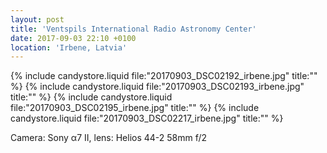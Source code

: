 ```yaml
---
layout: post
title: 'Ventspils International Radio Astronomy Center'
date: 2017-09-03 22:10 +0100
location: 'Irbene, Latvia'
---
```


{% include candystore.liquid file:"20170903_DSC02192_irbene.jpg" title:"" %}
{% include candystore.liquid file:"20170903_DSC02193_irbene.jpg" title:"" %}
{% include candystore.liquid file:"20170903_DSC02195_irbene.jpg" title:"" %}
{% include candystore.liquid file:"20170903_DSC02217_irbene.jpg" title:"" %}

Camera: Sony α7 II, lens: Helios 44-2 58mm f/2

